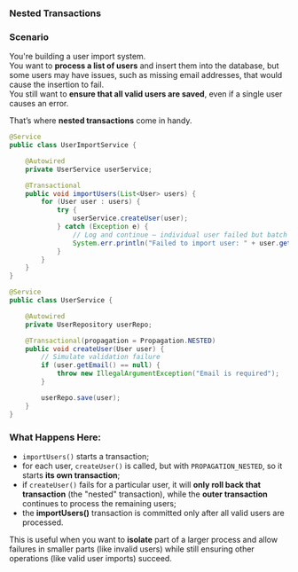 ### Nested Transactions

### Scenario
You're building a user import system.  
You want to **process a list of users** and insert them into the database, but some users may have issues, such as missing email addresses, that would cause the insertion to fail.  
You still want to **ensure that all valid users are saved**, even if a single user causes an error.

That’s where **nested transactions** come in handy.

```java
@Service
public class UserImportService {

    @Autowired
    private UserService userService;

    @Transactional
    public void importUsers(List<User> users) {
        for (User user : users) {
            try {
                userService.createUser(user);
            } catch (Exception e) {
                // Log and continue — individual user failed but batch continues
                System.err.println("Failed to import user: " + user.getName());
            }
        }
    }
}
```
```java
@Service
public class UserService {

    @Autowired
    private UserRepository userRepo;

    @Transactional(propagation = Propagation.NESTED)
    public void createUser(User user) {
        // Simulate validation failure
        if (user.getEmail() == null) {
            throw new IllegalArgumentException("Email is required");
        }

        userRepo.save(user);
    }
}
```
### What Happens Here:

- `importUsers()` starts a transaction;
- for each user, `createUser()` is called, but with `PROPAGATION_NESTED`, so it starts **its own transaction**;
- if `createUser()` fails for a particular user, it will **only roll back that transaction** (the "nested" transaction), while the **outer transaction** continues to process the remaining users;
- the **importUsers()** transaction is committed only after all valid users are processed.

This is useful when you want to **isolate** part of a larger process and allow failures in smaller parts (like invalid users) while still ensuring other operations (like valid user imports) succeed.
